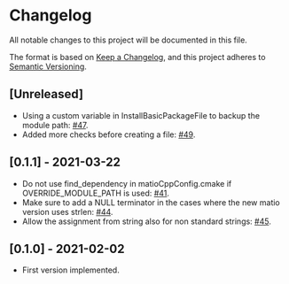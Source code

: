 # Changelog
All notable changes to this project will be documented in this file.

The format is based on [Keep a Changelog](https://keepachangelog.com/en/1.0.0/),
and this project adheres to [Semantic Versioning](https://semver.org/spec/v2.0.0.html).

## [Unreleased]
- Using a custom variable in InstallBasicPackageFile to backup the module path: [#47](https://github.com/dic-iit/matio-cpp/pull/47).
- Added more checks before creating a file: [#49](https://github.com/dic-iit/matio-cpp/pull/49).

## [0.1.1] - 2021-03-22

- Do not use find_dependency in matioCppConfig.cmake if OVERRIDE_MODULE_PATH is used: [#41](https://github.com/dic-iit/matio-cpp/pull/41).
- Make sure to add a NULL terminator in the cases where the new matio version uses strlen: [#44](https://github.com/dic-iit/matio-cpp/pull/44).
- Allow the assignment from string also for non standard strings: [#45](https://github.com/dic-iit/matio-cpp/pull/45).

## [0.1.0] - 2021-02-02

- First version implemented.

